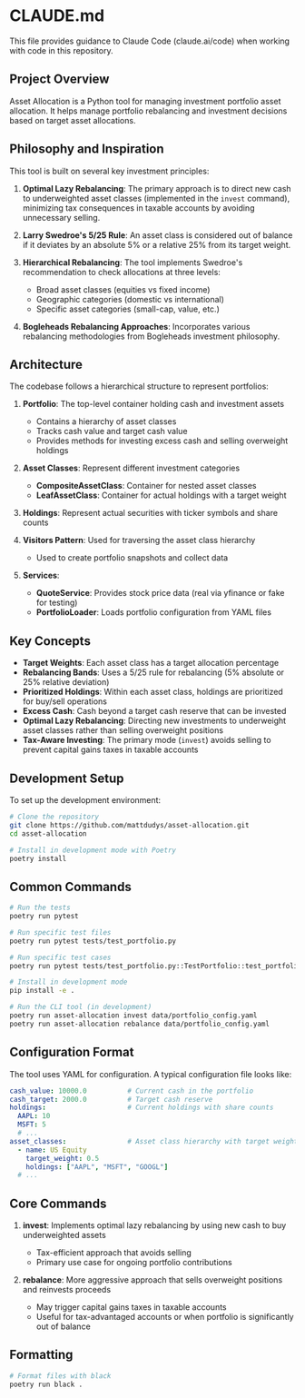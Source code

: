 # CLAUDE.md

This file provides guidance to Claude Code (claude.ai/code) when working with code in this repository.

## Project Overview

Asset Allocation is a Python tool for managing investment portfolio asset allocation. It helps manage portfolio rebalancing and investment decisions based on target asset allocations.

## Philosophy and Inspiration

This tool is built on several key investment principles:

1. **Optimal Lazy Rebalancing**: The primary approach is to direct new cash to underweighted asset classes (implemented in the `invest` command), minimizing tax consequences in taxable accounts by avoiding unnecessary selling.

2. **Larry Swedroe's 5/25 Rule**: An asset class is considered out of balance if it deviates by an absolute 5% or a relative 25% from its target weight.

3. **Hierarchical Rebalancing**: The tool implements Swedroe's recommendation to check allocations at three levels:
   - Broad asset classes (equities vs fixed income)
   - Geographic categories (domestic vs international)
   - Specific asset categories (small-cap, value, etc.)

4. **Bogleheads Rebalancing Approaches**: Incorporates various rebalancing methodologies from Bogleheads investment philosophy.

## Architecture

The codebase follows a hierarchical structure to represent portfolios:

1. **Portfolio**: The top-level container holding cash and investment assets
   - Contains a hierarchy of asset classes
   - Tracks cash value and target cash value
   - Provides methods for investing excess cash and selling overweight holdings

2. **Asset Classes**: Represent different investment categories
   - **CompositeAssetClass**: Container for nested asset classes
   - **LeafAssetClass**: Container for actual holdings with a target weight

3. **Holdings**: Represent actual securities with ticker symbols and share counts

4. **Visitors Pattern**: Used for traversing the asset class hierarchy
   - Used to create portfolio snapshots and collect data

5. **Services**:
   - **QuoteService**: Provides stock price data (real via yfinance or fake for testing)
   - **PortfolioLoader**: Loads portfolio configuration from YAML files

## Key Concepts

- **Target Weights**: Each asset class has a target allocation percentage
- **Rebalancing Bands**: Uses a 5/25 rule for rebalancing (5% absolute or 25% relative deviation)
- **Prioritized Holdings**: Within each asset class, holdings are prioritized for buy/sell operations
- **Excess Cash**: Cash beyond a target cash reserve that can be invested
- **Optimal Lazy Rebalancing**: Directing new investments to underweight asset classes rather than selling overweight positions
- **Tax-Aware Investing**: The primary mode (`invest`) avoids selling to prevent capital gains taxes in taxable accounts

## Development Setup

To set up the development environment:

```bash
# Clone the repository
git clone https://github.com/mattdudys/asset-allocation.git
cd asset-allocation

# Install in development mode with Poetry
poetry install
```

## Common Commands

```bash
# Run the tests
poetry run pytest

# Run specific test files
poetry run pytest tests/test_portfolio.py

# Run specific test cases
poetry run pytest tests/test_portfolio.py::TestPortfolio::test_portfolio_value_sums_children_and_cash

# Install in development mode
pip install -e .

# Run the CLI tool (in development)
poetry run asset-allocation invest data/portfolio_config.yaml
poetry run asset-allocation rebalance data/portfolio_config.yaml
```

## Configuration Format

The tool uses YAML for configuration. A typical configuration file looks like:

```yaml
cash_value: 10000.0          # Current cash in the portfolio
cash_target: 2000.0          # Target cash reserve
holdings:                    # Current holdings with share counts
  AAPL: 10
  MSFT: 5
  # ...
asset_classes:               # Asset class hierarchy with target weights
  - name: US Equity
    target_weight: 0.5
    holdings: ["AAPL", "MSFT", "GOOGL"]
  # ...
```

## Core Commands

1. **invest**: Implements optimal lazy rebalancing by using new cash to buy underweighted assets
   - Tax-efficient approach that avoids selling
   - Primary use case for ongoing portfolio contributions

2. **rebalance**: More aggressive approach that sells overweight positions and reinvests proceeds
   - May trigger capital gains taxes in taxable accounts
   - Useful for tax-advantaged accounts or when portfolio is significantly out of balance

## Formatting

```bash
# Format files with black
poetry run black .
```